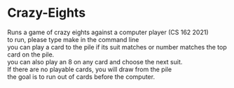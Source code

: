 # Crazy-Eights
Runs a game of crazy eights against a computer player (CS 162 2021) <br />
to run, please type make in the command line <br />
you can play a card to the pile if its suit matches or number matches the top card on the pile. <br />
you can also play an 8 on any card and choose the next suit. <br />
If there are no playable cards, you will draw from the pile <br />
the goal is to run out of cards before the computer.
